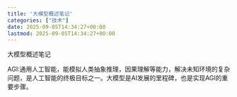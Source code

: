 ```yaml
---
title: '大模型概述笔记'
categories: ["技术"]
date: 2025-09-05T14:34:27+00:00
lastmod: 2025-09-05T14:34:27+00:00
---
```


大模型概述笔记

AGI:通用人工智能，能模拟人类抽象推理，因果理解等能力，解决未知环境的复杂问题，是人工智能的终极目标之一。大模型是AI发展的里程碑，也是实现AGI的重要步骤。



